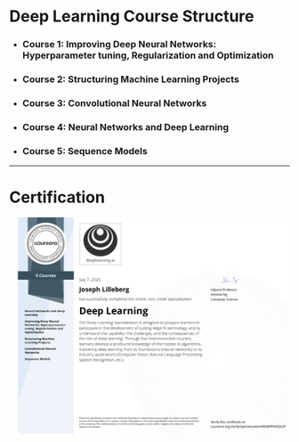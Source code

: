 # Deep Learning Course Structure
- ### Course 1: Improving Deep Neural Networks: Hyperparameter tuning, Regularization and Optimization
- ### Course 2: Structuring Machine Learning Projects
- ### Course 3: Convolutional Neural Networks
- ### Course 4: Neural Networks and Deep Learning
- ### Course 5: Sequence Models

---

# Certification
<p align="center">
  <img src="Deep Learning Certification Images/Deep_Learning.jpg" | width=800 />
</p>
